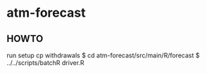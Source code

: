 atm-forecast
============

HOWTO
-----
run setup
cp withdrawals
$ cd atm-forecast/src/main/R/forecast
$ ../../scripts/batchR driver.R

